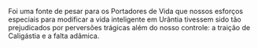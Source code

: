 ﻿Foi uma fonte de pesar para os Portadores de Vida que nossos esforços especiais para modificar a vida inteligente em Urântia tivessem sido tão prejudicados por perversões trágicas além do nosso controle: a traição de Caligástia e a falta adâmica.